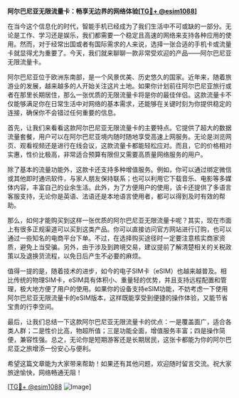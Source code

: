 **阿尔巴尼亚无限流量卡：畅享无边界的网络体验[[TG💪+ @esim1088](https://t.me/s/esim1088)]**

在当今这个信息化的时代，智能手机已经成为了我们生活中不可或缺的一部分。无论是工作、学习还是娱乐，我们都需要一个稳定且高速的网络来支持各种应用的使用。然而，对于经常出国或者有国际需求的人来说，选择一张合适的手机卡或流量卡就显得尤为重要了。今天，我们就来聊聊一款非常受欢迎的产品——阿尔巴尼亚无限流量卡。

阿尔巴尼亚位于欧洲东南部，是一个风景优美、历史悠久的国家。近年来，随着旅游业的发展，越来越多的人开始关注这片土地。如果你计划前往阿尔巴尼亚旅行或者在那里长期居住，那么一张优质的无限流量卡将是你的最佳伴侣。这款流量卡不仅能够满足你在日常生活中对网络的基本需求，还能够在关键时刻为你提供稳定的连接，确保你不会错过任何重要的信息。

首先，让我们来看看这款阿尔巴尼亚无限流量卡的主要特点。它提供了超大的数据流量套餐，用户可以在阿尔巴尼亚境内随时随地享受高速上网服务。无论是浏览网页、观看视频还是进行在线会议，这款流量卡都能轻松应对。而且，它的价格相对实惠，性价比极高，非常适合预算有限但又需要高质量网络服务的用户。

除了基本的流量功能外，这款卡还支持多种增值服务。例如，你可以通过绑定微信或其他即时通讯软件，与家人朋友保持联系；也可以利用它下载音乐、电影等多媒体内容，丰富自己的业余生活。此外，为了方便用户的使用，该卡还提供了多语言客服支持，无论你是英语、法语还是本地语言使用者，都可以得到及时有效的帮助。

那么，如何才能购买到这样一张优质的阿尔巴尼亚无限流量卡呢？其实，现在市面上有很多正规渠道可以买到这类产品。你可以直接访问官方网站进行订购，也可以通过一些知名的电商平台下单。不过，在选择购买途径时一定要注意核实商家资质，避免上当受骗。另外，由于涉及到跨境交易，建议提前了解清楚相关的关税政策以及退换货流程，以免日后产生不必要的麻烦。

值得一提的是，随着技术的进步，如今的电子SIM卡（eSIM）也越来越普及。相比传统的物理SIM卡，eSIM具有体积小、重量轻的优势，并且支持远程配置和管理，极大地方便了用户的使用。如果你的设备支持eSIM功能，不妨考虑一下使用阿尔巴尼亚无限流量卡的eSIM版本，这样既能享受到便捷的操作体验，又能节省宝贵的行李空间。

最后，让我们总结一下这款阿尔巴尼亚无限流量卡的优点：一是覆盖面广，适合各类人群；二是性价比高，物超所值；三是功能全面，增值服务丰富；四是操作简便，兼容性强。总之，无论你是短期游客还是长期居民，这张卡都能为你的阿尔巴尼亚之旅增添一份安心与便利。

希望这篇文章能为大家带来帮助！如果还有其他问题，欢迎随时留言交流。祝大家旅途愉快，网络畅通无阻！

[[TG💪+ @esim1088](https://t.me/s/esim1088) ![Image](https://i.postimg.cc/4NQfJmqS/Snipaste-2025-05-13-00-14-12.png)]